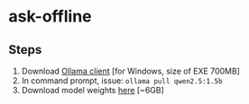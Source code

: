 # ask-offline

## Steps

1. Download [Ollama client](https://ollama.com/) [for Windows, size of EXE 700MB]
2. In command prompt, issue:
  ```ollama pull qwen2.5:1.5b```   
4. Download model weights [here](www/weights/) [~6GB]
